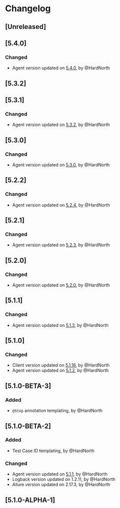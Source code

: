 # Changelog

## [Unreleased]

## [5.4.0]
### Changed
- Agent version updated on [5.4.0](https://github.com/reportportal/agent-java-junit/releases/tag/5.4.0), by @HardNorth

## [5.3.2]

## [5.3.1]
### Changed
- Agent version updated on [5.3.2](https://github.com/reportportal/agent-java-junit/releases/tag/5.3.2), by @HardNorth

## [5.3.0]
### Changed
- Agent version updated on [5.3.0](https://github.com/reportportal/agent-java-junit/releases/tag/5.3.0), by @HardNorth

## [5.2.2]
### Changed
- Agent version updated on [5.2.4](https://github.com/reportportal/agent-java-junit/releases/tag/5.2.4), by @HardNorth

## [5.2.1]
### Changed
- Agent version updated on [5.2.3](https://github.com/reportportal/agent-java-junit/releases/tag/5.2.3), by @HardNorth

## [5.2.0]
### Changed
- Agent version updated on [5.2.0](https://github.com/reportportal/agent-java-junit/releases/tag/5.2.0), by @HardNorth

## [5.1.1]
### Changed
- Agent version updated on [5.1.3](https://github.com/reportportal/agent-java-junit/releases/tag/5.1.3), by @HardNorth

## [5.1.0]
### Changed
- Client version updated on [5.1.16](https://github.com/reportportal/client-java/releases/tag/5.1.16), by @HardNorth
- Agent version updated on [5.1.2](https://github.com/reportportal/agent-java-junit/releases/tag/5.1.2), by @HardNorth

## [5.1.0-BETA-3]
### Added
- `@Step` annotation templating, by @HardNorth

## [5.1.0-BETA-2]
### Added
- Test Case ID templating, by @HardNorth
### Changed
- Agent version updated on [5.1.1](https://github.com/reportportal/agent-java-junit/releases/tag/5.1.1), by @HardNorth
- Logback version updated on 1.2.11, by @HardNorth
- Allure version updated on 2.17.3, by @HardNorth

## [5.1.0-ALPHA-1]
